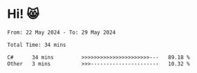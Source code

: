 # Hi! 😸

<!--START_SECTION:waka-->

```txt
From: 22 May 2024 - To: 29 May 2024

Total Time: 34 mins

C#      34 mins         >>>>>>>>>>>>>>>>>>>>>>---   89.18 %
Other   3 mins          >>>----------------------   10.32 %
```

<!--END_SECTION:waka-->
